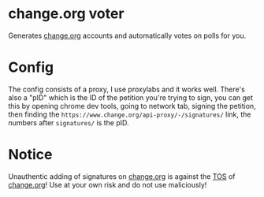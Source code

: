 # change.org voter
Generates [change.org](https://change.org/) accounts and automatically votes on polls for you.

# Config
The config consists of a proxy, I use proxylabs and it works well. There's also a "pID" which is the ID of the petition you're trying to sign, you can get this by opening chrome dev tools, going to network tab, signing the petition, then finding the `https://www.change.org/api-proxy/-/signatures/` link, the numbers after `signatures/` is the pID.

# Notice
Unauthentic adding of signatures on [change.org](https://change.org/) is against the [TOS](https://www.change.org/policies/terms-of-service) of [change.org](https://change.org/)! Use at your own risk and do not use maliciously!